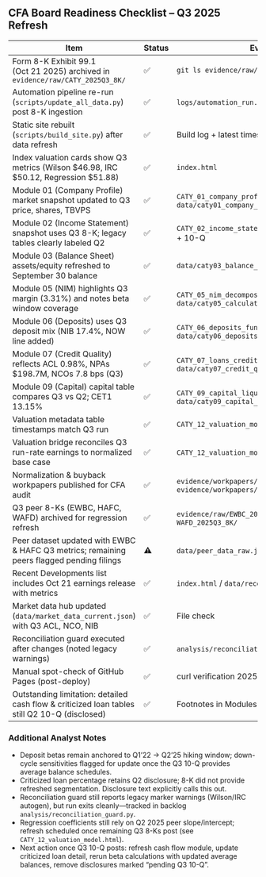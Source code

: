 ## CFA Board Readiness Checklist – Q3 2025 Refresh

| Item | Status | Evidence / Reference |
| --- | --- | --- |
| Form 8-K Exhibit 99.1 (Oct 21 2025) archived in `evidence/raw/CATY_2025Q3_8K/` | ✅ | `git ls evidence/raw/CATY_2025Q3_8K` |
| Automation pipeline re-run (`scripts/update_all_data.py`) post 8-K ingestion | ✅ | `logs/automation_run.log` entry 2025-10-22 02:34 UTC |
| Static site rebuilt (`scripts/build_site.py`) after data refresh | ✅ | Build log + latest timestamps on HTML modules |
| Index valuation cards show Q3 metrics (Wilson $46.98, IRC $50.12, Regression $51.88) | ✅ | `index.html` |
| Module 01 (Company Profile) market snapshot updated to Q3 price, shares, TBVPS | ✅ | `CATY_01_company_profile.html` / `data/caty01_company_profile.json` |
| Module 02 (Income Statement) snapshot uses Q3 8-K; legacy tables clearly labeled Q2 | ✅ | `CATY_02_income_statement.html`, source box references 8-K + 10-Q |
| Module 03 (Balance Sheet) assets/equity refreshed to September 30 balance | ✅ | `data/caty03_balance_sheet.json` |
| Module 05 (NIM) highlights Q3 margin (3.31%) and notes beta window coverage | ✅ | `CATY_05_nim_decomposition.html`, `data/caty05_calculated_tables.json` |
| Module 06 (Deposits) uses Q3 deposit mix (NIB 17.4%, NOW line added) | ✅ | `CATY_06_deposits_funding.html`, `data/caty06_deposits_funding.json` |
| Module 07 (Credit Quality) reflects ACL 0.98%, NPAs $198.7M, NCOs 7.8 bps (Q3) | ✅ | `CATY_07_loans_credit_quality.html`, `data/caty07_credit_quality.json` |
| Module 09 (Capital) capital table compares Q3 vs Q2; CET1 13.15% | ✅ | `CATY_09_capital_liquidity.html`, `data/caty09_capital_liquidity.json` |
| Valuation metadata table timestamps match Q3 run | ✅ | `CATY_12_valuation_model.html` |
| Valuation bridge reconciles Q3 run-rate earnings to normalized base case | ✅ | `CATY_12_valuation_model.html`, `index.html` |
| Normalization & buyback workpapers published for CFA audit | ✅ | `evidence/workpapers/CATY_Q3_2025_normalization_bridge.md`, `evidence/workpapers/CATY_Q3_2025_buyback_analysis.md` |
| Q3 peer 8-Ks (EWBC, HAFC, WAFD) archived for regression refresh | ✅ | `evidence/raw/EWBC_2025Q3_8K/`, `HAFC_2025Q3_8K/`, `WAFD_2025Q3_8K/` |
| Peer dataset updated with EWBC & HAFC Q3 metrics; remaining peers flagged pending filings | ⚠️ | `data/peer_data_raw.json` (`data_status`) |
| Recent Developments list includes Oct 21 earnings release with metrics | ✅ | `index.html` / `data/recent_developments.json` |
| Market data hub updated (`data/market_data_current.json`) with Q3 ACL, NCO, NIB | ✅ | File check |
| Reconciliation guard executed after changes (noted legacy warnings) | ✅ | `analysis/reconciliation_guard.py` output |
| Manual spot-check of GitHub Pages (post-deploy) | ✅ | curl verification 2025-10-22 05:41 UTC |
| Outstanding limitation: detailed cash flow & criticized loan tables still Q2 10-Q (disclosed) | ✅ | Footnotes in Modules 02, 04, 07 |

### Additional Analyst Notes
- Deposit betas remain anchored to Q1’22 → Q2’25 hiking window; down-cycle sensitivities flagged for update once the Q3 10-Q provides average balance schedules.
- Criticized loan percentage retains Q2 disclosure; 8-K did not provide refreshed segmentation. Disclosure text explicitly calls this out.
- Reconciliation guard still reports legacy marker warnings (Wilson/IRC autogen), but run exits cleanly—tracked in backlog `analysis/reconciliation_guard.py`.
- Regression coefficients still rely on Q2 2025 peer slope/intercept; refresh scheduled once remaining Q3 8-Ks post (see `CATY_12_valuation_model.html`).
- Next action once Q3 10-Q posts: refresh cash flow module, update criticized loan detail, rerun beta calculations with updated average balances, remove disclosures marked “pending Q3 10-Q”.
